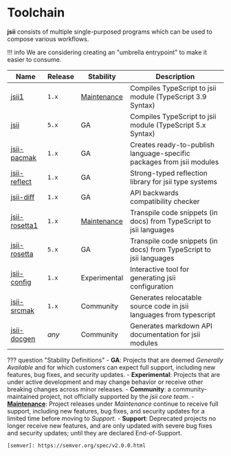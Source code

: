 # Toolchain

**jsii** consists of multiple single-purposed programs which can be used to compose various workflows.

!!! info
    We are considering creating an "umbrella entrypoint" to make it easier to consume.

| Name            | Release | Stability     | Description                                                           |
| --------------- | ------- | ------------- | --------------------------------------------------------------------- |
| [jsii1]         | `1.x`   | [Maintenance] | Compiles TypeScript to jsii module (TypeScript 3.9 Syntax)            |
| [jsii]          | `5.x`   | GA            | Compiles TypeScript to jsii module (TypeScript 5.x Syntax)            |
| [jsii-pacmak]   | `1.x`   | GA            | Creates ready-to-publish language-specific packages from jsii modules |
| [jsii-reflect]  | `1.x`   | GA            | Strong-typed reflection library for jsii type systems                 |
| [jsii-diff]     | `1.x`   | GA            | API backwards compatibility checker                                   |
| [jsii-rosetta1] | `1.x`   | [Maintenance] | Transpile code snippets (in docs) from TypeScript to jsii languages   |
| [jsii-rosetta]  | `5.x`   | GA            | Transpile code snippets (in docs) from TypeScript to jsii languages   |
| [jsii-config]   | `1.x`   | Experimental  | Interactive tool for generating jsii configuration                    |
| [jsii-srcmak]   | `1.x`   | Community     | Generates relocatable source code in jsii languages from typescript   |
| [jsii-docgen]   | *any*   | Community     | Generates markdown API documentation for jsii modules                 |

??? question "Stability Definitions"
    - **GA**: Projects that are deemed *Generally Available* and for which customers can expect full support, including
      new features, bug fixes, and security updates.
    - **Experimental**: Projects that are under active development and may change behavior or receive other breaking
      changes across minor releases.
    - **Community**: a community-maintained project, not officially supported by the *jsii core team*.
    - **[Maintenance]**: Project releases under *Maintenance* continue to receive full support, including new features,
      bug fixes, and security updates for a limited time before moving to *Support*.
    - **Support**: Deprecated projects no longer receive new features, and are only updated with severe bug fixes and
      security updates; until they are declared End-of-Support.

    [semver]: https://semver.org/spec/v2.0.0.html

[Maintenance]: ../compiler-and-rosetta-maintenance.md
[jsii1]: https://github.com/aws/jsii/tree/main/packages/jsii
[jsii]: https://github.com/aws/jsii-compiler#readme
[jsii-pacmak]: https://github.com/aws/jsii/tree/main/packages/jsii-pacmak
[jsii-reflect]: https://github.com/aws/jsii/tree/main/packages/jsii-reflect
[jsii-config]: https://github.com/aws/jsii/tree/main/packages/jsii-config
[jsii-diff]: https://github.com/aws/jsii/tree/main/packages/jsii-diff
[jsii-rosetta1]: https://github.com/aws/jsii/tree/main/packages/jsii-rosetta
[jsii-rosetta]: https://github.com/aws/jsii-rosetta#readme
[jsii-srcmak]: https://github.com/cdklabs/jsii-srcmak
[jsii-docgen]: https://github.com/cdklabs/jsii-docgen
